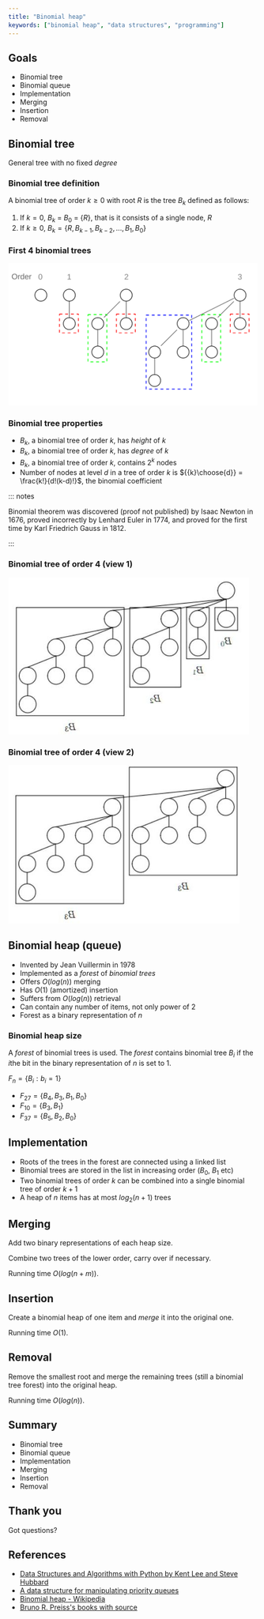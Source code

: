 ```yaml
---
title: "Binomial heap"
keywords: ["binomial heap", "data structures", "programming"]
---
```


## Goals

* Binomial tree
* Binomial queue
* Implementation
* Merging
* Insertion
* Removal

## Binomial tree

General tree with no fixed *degree*

### Binomial tree definition

A binomial tree of order $k\ge0$ with root $R$ is the tree $B_k$ defined as follows:

1. If $k = 0$, $B_k$ = $B_0$ = $\{R\}$, that is it consists of a single node, $R$
2. If $k \ge 0$, $B_k = \{R, B_{k-1}, B_{k-2}, ..., B_1, B_0\}$

### First 4 binomial trees

![Binomial trees](images/binomial_trees.svg)

### Binomial tree properties

* $B_k$, a binomial tree of order $k$, has *height* of $k$
* $B_k$, a binomial tree of order $k$, has *degree* of $k$
* $B_k$, a binomial tree of order $k$, contains $2^k$ nodes
* Number of nodes at level $d$ in a tree of order $k$ is ${{k}\choose{d}} = \frac{k!}{d!(k-d)!}$, the binomial coefficient

::: notes

Binomial theorem was discovered (proof not published) by Isaac Newton in 1676, proved incorrectly by Lenhard Euler in 1774, and proved for the first time by Karl Friedrich Gauss in 1812.

:::

### Binomial tree of order 4 (view 1)

![Binomial tree $B_4$](images/binomial_tree_4a.jpg)

### Binomial tree of order 4 (view 2)

![Binomial tree $B_4$](images/binomial_tree_4b.jpg)

## Binomial heap (queue)

* Invented by Jean Vuillermin in 1978
* Implemented as a *forest* of *binomial trees*
* Offers $O(log(n))$ merging
* Has $O(1)$ (amortized) insertion
* Suffers from $O(log(n))$ retrieval
* Can contain any number of items, not only power of 2
* Forest as a binary representation of $n$

### Binomial heap size

A *forest* of binomial trees is used. The *forest* contains binomial tree $B_i$ if the $i$the bit in the binary representation of $n$ is set to 1.

$F_n = \{B_i : b_i = 1\}$

* $F_{27} = \{B_4, B_3, B_1, B_0\}$
* $F_{10} = \{B_3, B_1\}$
* $F_{37} = \{B_5, B_2, B_0\}$

## Implementation

* Roots of the trees in the forest are connected using a linked list
* Binomial trees are stored in the list in increasing order ($B_0$, $B_1$ etc)
* Two binomial trees of order $k$ can be combined into a single binomial tree of order $k+1$
* A heap of $n$ items has at most $log_2(n + 1)$ trees

## Merging

Add two binary representations of each heap size.

Combine two trees of the lower order, carry over if necessary.

Running time $O(log(n + m))$.

## Insertion

Create a binomial heap of one item and *merge* it into the original one.

Running time $O(1)$.

## Removal

Remove the smallest root and merge the remaining trees (still a binomial tree forest) into the original heap.

Running time $O(log(n))$.

## Summary

* Binomial tree
* Binomial queue
* Implementation
* Merging
* Insertion
* Removal

## Thank you

Got questions?

## References

* [Data Structures and Algorithms with Python by Kent Lee and Steve Hubbard](https://dl.acm.org/citation.cfm?id=2732680)
* [A data structure for manipulating priority queues](https://www.cl.cam.ac.uk/teaching/1011/AlgorithII/1978-Vuillemin-queues.pdf)
* [Binomial heap - Wikipedia](https://en.wikipedia.org/wiki/Binomial_heap)
* [Bruno R. Preiss's books with source](https://www3.cs.stonybrook.edu/~algorith/implement/brpreiss/implement.shtml)
